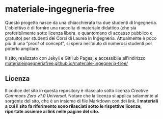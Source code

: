 # materiale-ingegneria-free
Questo progetto nasce da una chiacchierata tra due studenti di Ingegneria. 
L'obiettivo è di fornire una raccolta di materiale didattico (che sia preferibilmente sotto licenza libera, o quantomeno di accesso pubblico e gratuito) per studenti dei Corsi di Laurea in Ingegneria.
Attualmente è poco più di una "proof of concept", si spera nell'aiuto di numerosi studenti per poterlo ampliare.

Il sito, realizzato con Jekyll e GitHub Pages, è accessibile all'indirizzo [materialeingegneriafree.github.io/materiale-ingegneria-free/](https://materialeingegneriafree.github.io/materiale-ingegneria-free/)

## Licenza
Il codice del sito in questa repository è rilasciato sotto licenza *Creative Commons Zero v1.0 Universal*. 
Notare che la licenza si applica solamente al sorgente del sito, che è un insieme di file Markdown con dei link.
__I materiali a cui il sito fa riferimento sono rilasciati sotto le rispettive licenze, riportate assieme ai link nelle pagine del sito.__ 
